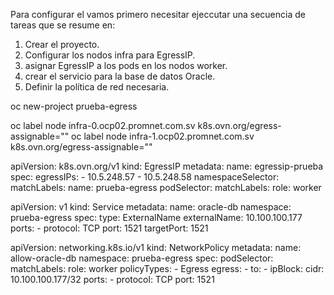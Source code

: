 Para configurar el vamos primero necesitar ejeccutar una secuencia de tareas que se resume en:
1. Crear el proyecto.
2. Configurar los nodos infra para EgressIP.
3. asignar EgressIP a los pods en los nodos worker.
4. crear el servicio para la base de datos Oracle.
5. Definir la política de red necesaria.

oc new-project prueba-egress

oc label node infra-0.ocp02.promnet.com.sv k8s.ovn.org/egress-assignable=""
oc label node infra-1.ocp02.promnet.com.sv k8s.ovn.org/egress-assignable=""

apiVersion: k8s.ovn.org/v1
kind: EgressIP
metadata:
  name: egressip-prueba
spec:
  egressIPs:
    - 10.5.248.57
    - 10.5.248.58
  namespaceSelector:
    matchLabels:
      name: prueba-egress
  podSelector:
    matchLabels:
      role: worker

apiVersion: v1
kind: Service
metadata:
  name: oracle-db
  namespace: prueba-egress
spec:
  type: ExternalName
  externalName: 10.100.100.177
  ports:
    - protocol: TCP
      port: 1521
      targetPort: 1521

apiVersion: networking.k8s.io/v1
kind: NetworkPolicy
metadata:
  name: allow-oracle-db
  namespace: prueba-egress
spec:
  podSelector:
    matchLabels:
      role: worker
  policyTypes:
    - Egress
  egress:
    - to:
        - ipBlock:
            cidr: 10.100.100.177/32
      ports:
        - protocol: TCP
          port: 1521
